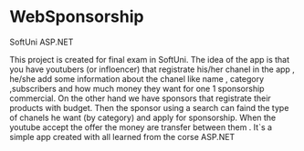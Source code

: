 # WebSponsorship
 SoftUni ASP.NET 
 
 This project is created for final exam in SoftUni. The idea of the app is that you have youtubers (or infloencer) that registrate his/her chanel in the app , he/she add some information about the chanel like name , category ,subscribers and how much money they want for one 1 sponsorship commercial. On the other hand we have sponsors that registrate their products with budget. Then the sponsor using a search can faind the type of chanels he want (by category) and apply for sponsorship. When the youtube accept the offer the money are transfer between them . It`s a simple app created with all learned from the corse ASP.NET
